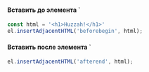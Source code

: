 #### Вставить до элемента `

```js
const html = '<h1>Huzzah!</h1>'
el.insertAdjacentHTML('beforebegin', html);
```

#### Вставить после элемента `

```js
el.insertAdjacentHTML('afterend', html);
```

